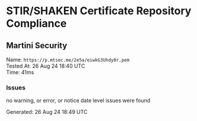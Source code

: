 # STIR/SHAKEN Certificate Repository Compliance

## Martini Security

Name: `https://p.mtsec.me/2e5a/eiwkG3Uhdy0r.pem`\
Tested At: 26 Aug 24 18:40 UTC\
Time: 41ms

### Issues

no warning, or error, or notice date level issues were found

Generated: 26 Aug 24 18:49 UTC